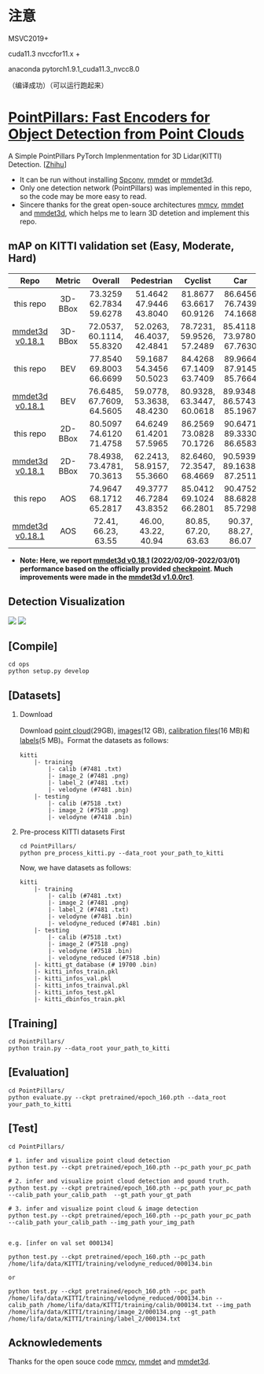 # 注意
MSVC2019+

cuda11.3 nvccfor11.x +

anaconda pytorch1.9.1_cuda11.3_nvcc8.0

（编译成功）（可以运行跑起来）


# [PointPillars: Fast Encoders for Object Detection from Point Clouds](https://arxiv.org/abs/1812.05784) 

A Simple PointPillars PyTorch Implenmentation for 3D Lidar(KITTI) Detection. [[Zhihu](https://zhuanlan.zhihu.com/p/521277176)]

- It can be run without installing [Spconv](https://github.com/traveller59/spconv), [mmdet](https://github.com/open-mmlab/mmdetection) or [mmdet3d](https://github.com/open-mmlab/mmdetection3d). 
- Only one detection network (PointPillars) was implemented in this repo, so the code may be more easy to read. 
- Sincere thanks for the great open-souce architectures [mmcv](https://github.com/open-mmlab/mmcv), [mmdet](https://github.com/open-mmlab/mmdetection) and [mmdet3d](https://github.com/open-mmlab/mmdetection3d), which helps me to learn 3D detetion and implement this repo.

## mAP on KITTI validation set (Easy, Moderate, Hard)

| Repo | Metric | Overall | Pedestrian | Cyclist | Car |
| :---: | :---: | :---: | :---: | :---: | :---: |
| this repo | 3D-BBox | 73.3259 62.7834 59.6278 | 51.4642 47.9446 43.8040 | 81.8677 63.6617 60.9126 | 86.6456 76.7439 74.1668 | 
| [mmdet3d v0.18.1](https://github.com/open-mmlab/mmdetection3d/tree/v0.18.1) | 3D-BBox  | 72.0537, 60.1114, 55.8320 | 52.0263, 46.4037, 42.4841 | 78.7231, 59.9526, 57.2489 | 85.4118, 73.9780, 67.7630 |
| this repo | BEV | 77.8540 69.8003 66.6699 | 59.1687 54.3456 50.5023 | 84.4268 67.1409 63.7409 | 89.9664 87.9145 85.7664 | 
| [mmdet3d v0.18.1](https://github.com/open-mmlab/mmdetection3d/tree/v0.18.1) | BEV | 76.6485, 67.7609, 64.5605 | 59.0778, 53.3638, 48.4230 | 80.9328, 63.3447, 60.0618 | 89.9348, 86.5743, 85.1967 |
| this repo | 2D-BBox | 80.5097 74.6120 71.4758 | 64.6249 61.4201 57.5965 | 86.2569 73.0828 70.1726 | 90.6471 89.3330 86.6583 |
| [mmdet3d v0.18.1](https://github.com/open-mmlab/mmdetection3d/tree/v0.18.1) | 2D-BBox | 78.4938, 73.4781, 70.3613 | 62.2413, 58.9157, 55.3660 | 82.6460, 72.3547, 68.4669 | 90.5939, 89.1638, 87.2511 |
| this repo | AOS | 74.9647 68.1712 65.2817 | 49.3777 46.7284 43.8352 | 85.0412 69.1024 66.2801 | 90.4752 88.6828 85.7298 |
| [mmdet3d v0.18.1](https://github.com/open-mmlab/mmdetection3d/tree/v0.18.1) | AOS | 72.41, 66.23, 63.55 | 46.00, 43.22, 40.94 | 80.85, 67.20, 63.63 | 90.37, 88.27, 86.07 |

- **Note: Here, we report [mmdet3d v0.18.1](https://github.com/open-mmlab/mmdetection3d/tree/v0.18.1) (2022/02/09-2022/03/01) performance based on the officially provided [checkpoint](https://github.com/open-mmlab/mmdetection3d/tree/v0.18.1/configs/pointpillars#kitti). Much improvements were made in the [mmdet3d v1.0.0rc1](https://github.com/open-mmlab/mmdetection3d/tree/v1.0.0rc1)**. 

## Detection Visualization

![](./figures/pc_pred_000134.png)
![](./figures/img_3dbbox_000134.png)

## [Compile] 

```
cd ops
python setup.py develop
```

## [Datasets]

1. Download

    Download [point cloud](https://s3.eu-central-1.amazonaws.com/avg-kitti/data_object_velodyne.zip)(29GB), [images](https://s3.eu-central-1.amazonaws.com/avg-kitti/data_object_image_2.zip)(12 GB), [calibration files](https://s3.eu-central-1.amazonaws.com/avg-kitti/data_object_calib.zip)(16 MB)和[labels](https://s3.eu-central-1.amazonaws.com/avg-kitti/data_object_label_2.zip)(5 MB)。Format the datasets as follows:
    ```
    kitti
        |- training
            |- calib (#7481 .txt)
            |- image_2 (#7481 .png)
            |- label_2 (#7481 .txt)
            |- velodyne (#7481 .bin)
        |- testing
            |- calib (#7518 .txt)
            |- image_2 (#7518 .png)
            |- velodyne (#7418 .bin)
    ```

2. Pre-process KITTI datasets First

    ```
    cd PointPillars/
    python pre_process_kitti.py --data_root your_path_to_kitti
    ```

    Now, we have datasets as follows:
    ```
    kitti
        |- training
            |- calib (#7481 .txt)
            |- image_2 (#7481 .png)
            |- label_2 (#7481 .txt)
            |- velodyne (#7481 .bin)
            |- velodyne_reduced (#7481 .bin)
        |- testing
            |- calib (#7518 .txt)
            |- image_2 (#7518 .png)
            |- velodyne (#7518 .bin)
            |- velodyne_reduced (#7518 .bin)
        |- kitti_gt_database (# 19700 .bin)
        |- kitti_infos_train.pkl
        |- kitti_infos_val.pkl
        |- kitti_infos_trainval.pkl
        |- kitti_infos_test.pkl
        |- kitti_dbinfos_train.pkl
    
    ```

## [Training]

```
cd PointPillars/
python train.py --data_root your_path_to_kitti
```

## [Evaluation]

```
cd PointPillars/
python evaluate.py --ckpt pretrained/epoch_160.pth --data_root your_path_to_kitti 
```

## [Test]

```
cd PointPillars/

# 1. infer and visualize point cloud detection
python test.py --ckpt pretrained/epoch_160.pth --pc_path your_pc_path 

# 2. infer and visualize point cloud detection and gound truth.
python test.py --ckpt pretrained/epoch_160.pth --pc_path your_pc_path --calib_path your_calib_path  --gt_path your_gt_path

# 3. infer and visualize point cloud & image detection
python test.py --ckpt pretrained/epoch_160.pth --pc_path your_pc_path --calib_path your_calib_path --img_path your_img_path


e.g. [infer on val set 000134]

python test.py --ckpt pretrained/epoch_160.pth --pc_path /home/lifa/data/KITTI/training/velodyne_reduced/000134.bin

or

python test.py --ckpt pretrained/epoch_160.pth --pc_path /home/lifa/data/KITTI/training/velodyne_reduced/000134.bin --calib_path /home/lifa/data/KITTI/training/calib/000134.txt --img_path /home/lifa/data/KITTI/training/image_2/000134.png --gt_path /home/lifa/data/KITTI/training/label_2/000134.txt

```

## Acknowledements

Thanks for the open souce code [mmcv](https://github.com/open-mmlab/mmcv), [mmdet](https://github.com/open-mmlab/mmdetection) and [mmdet3d](https://github.com/open-mmlab/mmdetection3d).
